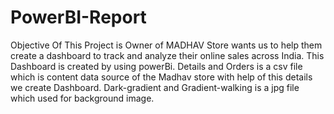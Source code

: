 # PowerBI-Report
Objective Of This Project is Owner of MADHAV Store wants us to help them create a dashboard to track and analyze their online sales across India.
This Dashboard is created by using powerBi.
Details and Orders is a csv file which is content data source of the Madhav store with help of this details we create Dashboard.
Dark-gradient and Gradient-walking is a jpg file which used for background image.
